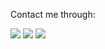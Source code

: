 Contact me through:

<div> 
  <a href = "mailto:yanr.machado@gmail.com"><img src="https://img.shields.io/badge/Gmail-D14836?style=for-the-badge&logo=gmail&logoColor=white"></a>
  <a href="https://www.linkedin.com/in/machadoyang/"><img src="https://img.shields.io/badge/-LinkedIn-%230077B5?style=for-the-badge&logo=linkedin&logoColor=white" target="_blank"></a> 
  <a href="https://www.researchgate.net/profile/Yan-Gomes"><img src="https://img.shields.io/badge/ResearchGate-00CCBB?style=for-the-badge&logo=ResearchGate&logoColor=white"</a>
</div>

